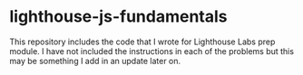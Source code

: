 # lighthouse-js-fundamentals

This repository includes the code that I wrote for Lighthouse Labs prep module. I have not included the instructions in each of the problems but this may be something I add in an update later on. 
